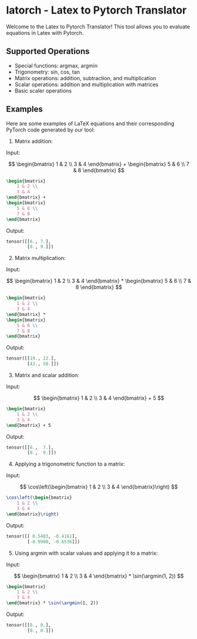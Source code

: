 # latorch - Latex to Pytorch Translator

Welcome to the Latex to Pytorch Translator! This tool allows you to evaluate equations in Latex with Pytorch.

## Supported Operations

- Special functions: argmax, argmin
- Trigonometry: sin, cos, tan
- Matrix operations: addition, subtraction, and multiplication
- Scalar operations: addition and multiplication with matrices
- Basic scaler operations

## Examples

Here are some examples of LaTeX equations and their corresponding PyTorch code generated by our tool:

1. Matrix addition:

Input:

$$
\begin{bmatrix} 
    1 & 2 \\
    3 & 4 
\end{bmatrix} + 
\begin{bmatrix} 
    5 & 6 \\
    7 & 8 
\end{bmatrix}
$$

```tex
\begin{bmatrix} 
    1 & 2 \\
    3 & 4 
\end{bmatrix} + 
\begin{bmatrix} 
    5 & 6 \\
    7 & 8 
\end{bmatrix}
```

Output: 

```python
tensor([[6., 7.],
        [8., 9.]])
```

2. Matrix multiplication:

Input:

$$
\begin{bmatrix}
    1 & 2 \\
    3 & 4
\end{bmatrix} *
\begin{bmatrix}
    5 & 6 \\
    7 & 8
\end{bmatrix}
$$

```tex
\begin{bmatrix}
    1 & 2 \\
    3 & 4
\end{bmatrix} *
\begin{bmatrix}
    5 & 6 \\
    7 & 8
\end{bmatrix}
```

Output:

```python
tensor([[19., 22.],
        [43., 50.]])
```

3. Matrix and scalar addition:

Input:

$$
\begin{bmatrix}
    1 & 2 \\
    3 & 4
\end{bmatrix} + 5
$$

```tex
\begin{bmatrix}
    1 & 2 \\
    3 & 4
\end{bmatrix} + 5
```

Output:

```python
tensor([[6.,  7.],
        [8.,  9.]])
```

4. Applying a trigonometric function to a matrix:

Input:

$$
\cos\left(\begin{bmatrix}
    1 & 2 \\
    3 & 4
\end{bmatrix}\right)
$$

```tex
\cos\left(\begin{bmatrix}
    1 & 2 \\
    3 & 4
\end{bmatrix}\right)
```

Output:

```python
tensor([[ 0.5403, -0.4161],
        [-0.9900, -0.6536]])
```

5. Using argmin with scalar values and applying it to a matrix:

Input:

$$
\begin{bmatrix}
    1 & 2 \\
    3 & 4
\end{bmatrix} * \sin(\argmin(1, 2))
$$

```tex
\begin{bmatrix}
    1 & 2 \\
    3 & 4
\end{bmatrix} * \sin(\argmin(1, 2))
```

Output:

```python
tensor([[0., 0.],
        [0., 0.]])
```
